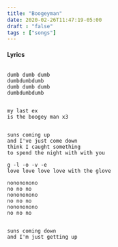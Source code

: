 ```yaml
---
title: "Boogeyman"
date: 2020-02-26T11:47:19-05:00
draft : "false"
tags : ["songs"]
---
```


<!--more-->

#### Lyrics

```

dumb dumb dumb
dumbdumbdumb
dumb dumb dumb
dumbdumbdumb


my last ex
is the boogey man x3


suns coming up
and I've just come down
think I caught something
to spend the night with with you

g -l -o -v -e
love love love love with the glove

nonononono
no no no
nonononono
no no no
nonononono
no no no


suns coming down
and I'm just getting up



```

<!--
♩     Musical quarter note     &#9833;
♪     Musical eighth note      &#9834;
♫     Musical single bar note  &#9835;
♬     Musical double bar note  &#9836;
𝄪     Double sharp note                  &#119082;
𝄆     Musical Symbol Left Repeat Sign    &#x1D106;
𝄇     Musical Symbol Right Repeat Sign   &#x1D107;
𝄈     Musical Symbol Repeat Dots         &#x1D108;
𝄐     Musical Symbol Fermata             &#x1D110;
𝄑     Musical Symbol Fermata Below       &#x1D111;
𝄒     Musical Symbol Breath Mark         &#x1D112;
𝆒     Musical Symbol Crescendo           &#x1D192;
𝆓     Musical Symbol Decrescendo         &#x1D193;
𝄫     Double flat note                   &#119083;
𝄞     G clef     &#119070;
𝄢     F clef     &#119074;
𝄡     C clef     &#119073; -->
